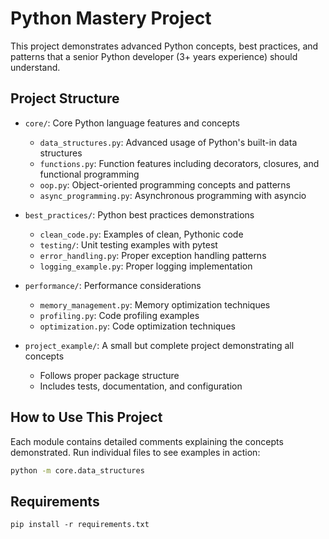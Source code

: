 # Python Mastery Project

This project demonstrates advanced Python concepts, best practices, and patterns that a senior Python developer (3+ years experience) should understand.

## Project Structure

- `core/`: Core Python language features and concepts
  - `data_structures.py`: Advanced usage of Python's built-in data structures
  - `functions.py`: Function features including decorators, closures, and functional programming
  - `oop.py`: Object-oriented programming concepts and patterns
  - `async_programming.py`: Asynchronous programming with asyncio
  
- `best_practices/`: Python best practices demonstrations
  - `clean_code.py`: Examples of clean, Pythonic code
  - `testing/`: Unit testing examples with pytest
  - `error_handling.py`: Proper exception handling patterns
  - `logging_example.py`: Proper logging implementation
  
- `performance/`: Performance considerations
  - `memory_management.py`: Memory optimization techniques
  - `profiling.py`: Code profiling examples
  - `optimization.py`: Code optimization techniques
  
- `project_example/`: A small but complete project demonstrating all concepts
  - Follows proper package structure
  - Includes tests, documentation, and configuration

## How to Use This Project

Each module contains detailed comments explaining the concepts demonstrated. Run individual files to see examples in action:

```bash
python -m core.data_structures
```

## Requirements

```
pip install -r requirements.txt
```
